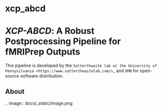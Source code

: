 # xcp_abcd

*XCP-ABCD*: A Robust Postprocessing Pipeline for fMRIPrep Outputs
=================================================================

This pipeline is developed by the `Satterthwaite lab at the University of Pennysilvania
<https://www.satterthwaitelab.com/>`_  and `UMN` for 
open-source software distribution.

About
------

.. image:: docs/_static/image.png

